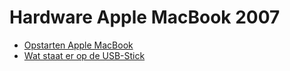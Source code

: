 # Hardware Apple MacBook 2007

- [Opstarten Apple MacBook](lauch-macbook.md)
- [Wat staat er op de USB-Stick](usb-stick.md)
